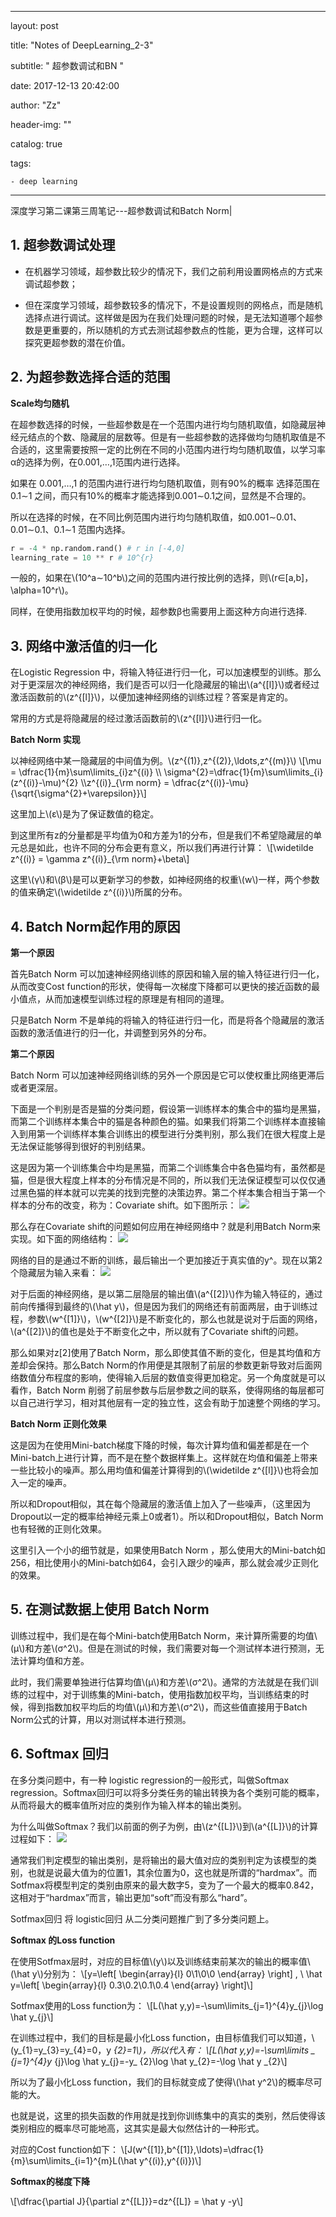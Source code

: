 ﻿---

layout:     post

title:      "Notes of DeepLearning_2-3"

subtitle:   " 超参数调试和BN "

date:       2017-12-13 20:42:00

author:     "Zz"

header-img: ""

catalog: true

tags:

    - deep learning

---

深度学习第二课第三周笔记---超参数调试和Batch Norm|

## 1. 超参数调试处理

* 在机器学习领域，超参数比较少的情况下，我们之前利用设置网格点的方式来调试超参数；

* 但在深度学习领域，超参数较多的情况下，不是设置规则的网格点，而是随机选择点进行调试。这样做是因为在我们处理问题的时候，是无法知道哪个超参数是更重要的，所以随机的方式去测试超参数点的性能，更为合理，这样可以探究更超参数的潜在价值。

## 2. 为超参数选择合适的范围

**Scale均匀随机**

在超参数选择的时候，一些超参数是在一个范围内进行均匀随机取值，如隐藏层神经元结点的个数、隐藏层的层数等。但是有一些超参数的选择做均匀随机取值是不合适的，这里需要按照一定的比例在不同的小范围内进行均匀随机取值，以学习率α的选择为例，在0.001,…,1范围内进行选择。

如果在 0.001,…,1 的范围内进行进行均匀随机取值，则有90%的概率 选择范围在 0.1∼1 之间，而只有10%的概率才能选择到0.001∼0.1之间，显然是不合理的。

所以在选择的时候，在不同比例范围内进行均匀随机取值，如0.001∼0.01、0.01∼0.1、0.1∼1 范围内选择。

``` python
r = -4 * np.random.rand() # r in [-4,0]
learning_rate = 10 ** r # 10^{r}
```

一般的，如果在\\(10^a∼10^b\\)之间的范围内进行按比例的选择，则\\(r∈[a,b]，\alpha=10^r\\)。

同样，在使用指数加权平均的时候，超参数β也需要用上面这种方向进行选择.

## 3. 网络中激活值的归一化

在Logistic Regression 中，将输入特征进行归一化，可以加速模型的训练。那么对于更深层次的神经网络，我们是否可以归一化隐藏层的输出\\(a^{[l]}\\)或者经过激活函数前的\\(z^{[l]}\\)，以便加速神经网络的训练过程？答案是肯定的。

常用的方式是将隐藏层的经过激活函数前的\\(z^{[l]}\\)进行归一化。

**Batch Norm 实现**

以神经网络中某一隐藏层的中间值为例。\\(z^{(1)},z^{(2)},\ldots,z^{(m)}\\)
\\[\mu = \dfrac{1}{m}\sum\limits_{i}z^{(i)}
\\\ \sigma^{2}=\dfrac{1}{m}\sum\limits_{i}(z^{(i)}-\mu)^{2}
\\\z^{(i)}_{\rm norm} = \dfrac{z^{(i)}-\mu}{\sqrt{\sigma^{2}+\varepsilon}}\\]

这里加上\\(ε\\)是为了保证数值的稳定。

到这里所有z的分量都是平均值为0和方差为1的分布，但是我们不希望隐藏层的单元总是如此，也许不同的分布会更有意义，所以我们再进行计算：
\\[\widetilde z^{(i)} = \gamma z^{(i)}_{\rm norm}+\beta\\]

这里\\(γ\\)和\\(β\\)是可以更新学习的参数，如神经网络的权重\\(w\\)一样，两个参数的值来确定\\(\widetilde z^{(i)}\\)所属的分布。

## 4. Batch Norm起作用的原因

**第一个原因**

首先Batch Norm 可以加速神经网络训练的原因和输入层的输入特征进行归一化，从而改变Cost function的形状，使得每一次梯度下降都可以更快的接近函数的最小值点，从而加速模型训练过程的原理是有相同的道理。

只是Batch Norm 不是单纯的将输入的特征进行归一化，而是将各个隐藏层的激活函数的激活值进行的归一化，并调整到另外的分布。

**第二个原因**

Batch Norm 可以加速神经网络训练的另外一个原因是它可以使权重比网络更滞后或者更深层。

下面是一个判别是否是猫的分类问题，假设第一训练样本的集合中的猫均是黑猫，而第二个训练样本集合中的猫是各种颜色的猫。如果我们将第二个训练样本直接输入到用第一个训练样本集合训练出的模型进行分类判别，那么我们在很大程度上是无法保证能够得到很好的判别结果。

这是因为第一个训练集合中均是黑猫，而第二个训练集合中各色猫均有，虽然都是猫，但是很大程度上样本的分布情况是不同的，所以我们无法保证模型可以仅仅通过黑色猫的样本就可以完美的找到完整的决策边界。第二个样本集合相当于第一个样本的分布的改变，称为：Covariate shift。如下图所示：
![](/img/post/20171213-09.jpg)

那么存在Covariate shift的问题如何应用在神经网络中？就是利用Batch Norm来实现。如下面的网络结构： 
![](/img/post/20171213-10.jpg)

网络的目的是通过不断的训练，最后输出一个更加接近于真实值的y^。现在以第2个隐藏层为输入来看： 
![](/img/post/20171213-11.jpg)

对于后面的神经网络，是以第二层隐层的输出值\\(a^{[2]}\\)作为输入特征的，通过前向传播得到最终的\\(\hat y\\)，但是因为我们的网络还有前面两层，由于训练过程，参数\\(w^{[1]}\\)，\\(w^{[2]}\\)是不断变化的，那么也就是说对于后面的网络，\\(a^{[2]}\\)的值也是处于不断变化之中，所以就有了Covariate shift的问题。

那么如果对z[2]使用了Batch Norm，那么即使其值不断的变化，但是其均值和方差却会保持。那么Batch Norm的作用便是其限制了前层的参数更新导致对后面网络数值分布程度的影响，使得输入后层的数值变得更加稳定。另一个角度就是可以看作，Batch Norm 削弱了前层参数与后层参数之间的联系，使得网络的每层都可以自己进行学习，相对其他层有一定的独立性，这会有助于加速整个网络的学习。

**Batch Norm 正则化效果**

这是因为在使用Mini-batch梯度下降的时候，每次计算均值和偏差都是在一个Mini-batch上进行计算，而不是在整个数据样集上。这样就在均值和偏差上带来一些比较小的噪声。那么用均值和偏差计算得到的\\(\widetilde z^{[l]}\\)也将会加入一定的噪声。

所以和Dropout相似，其在每个隐藏层的激活值上加入了一些噪声，（这里因为Dropout以一定的概率给神经元乘上0或者1）。所以和Dropout相似，Batch Norm 也有轻微的正则化效果。

这里引入一个小的细节就是，如果使用Batch Norm ，那么使用大的Mini-batch如256，相比使用小的Mini-batch如64，会引入跟少的噪声，那么就会减少正则化的效果。

## 5. 在测试数据上使用 Batch Norm

训练过程中，我们是在每个Mini-batch使用Batch Norm，来计算所需要的均值\\(μ\\)和方差\\(σ^2\\)。但是在测试的时候，我们需要对每一个测试样本进行预测，无法计算均值和方差。

此时，我们需要单独进行估算均值\\(μ\\)和方差\\(σ^2\\)。通常的方法就是在我们训练的过程中，对于训练集的Mini-batch，使用指数加权平均，当训练结束的时候，得到指数加权平均后的均值\\(μ\\)和方差\\(σ^2\\)，而这些值直接用于Batch Norm公式的计算，用以对测试样本进行预测。

## 6. Softmax 回归

在多分类问题中，有一种 logistic regression的一般形式，叫做Softmax regression。Softmax回归可以将多分类任务的输出转换为各个类别可能的概率，从而将最大的概率值所对应的类别作为输入样本的输出类别。

为什么叫做Softmax？我们以前面的例子为例，由\\(z^{[L]}\\)到\\(a^{[L]}\\)的计算过程如下：
![](/img/post/20171213-12.jpg)

通常我们判定模型的输出类别，是将输出的最大值对应的类别判定为该模型的类别，也就是说最大值为的位置1，其余位置为0，这也就是所谓的“hardmax”。而Sotfmax将模型判定的类别由原来的最大数字5，变为了一个最大的概率0.842，这相对于“hardmax”而言，输出更加“soft”而没有那么“hard”。

Sotfmax回归 将 logistic回归 从二分类问题推广到了多分类问题上。

**Softmax 的Loss function**

在使用Sotfmax层时，对应的目标值\\(y\\)以及训练结束前某次的输出的概率值\\(\hat y\\)分别为：
\\[y=\left[ \begin{array}{l}
0\\1\\0\\0
\end{array} \right]
, \ \hat y=\left[ \begin{array}{l}
0.3\\0.2\\0.1\\0.4
\end{array} \right]\\]

Sotfmax使用的Loss function为：
\\[L(\hat y,y)=-\sum\limits_{j=1}^{4}y_{j}\log \hat y_{j}\\]

在训练过程中，我们的目标是最小化Loss function，由目标值我们可以知道，\\(y_{1}=y_{3}=y_{4}=0，y _{2}=1\\)，所以代入有：
\\[L(\hat y,y)=-\sum\limits _ {j=1}^{4}y_ {j}\log \hat y_{j}=-y_ {2}\log \hat y_{2}=-\log \hat y _{2}\\]

所以为了最小化Loss function，我们的目标就变成了使得\\(\hat y^2\\)的概率尽可能的大。

也就是说，这里的损失函数的作用就是找到你训练集中的真实的类别，然后使得该类别相应的概率尽可能地高，这其实是最大似然估计的一种形式。

对应的Cost function如下：
\\[J(w^{[1]},b^{[1]},\ldots)=\dfrac{1}{m}\sum\limits_{i=1}^{m}L(\hat y^{(i)},y^{(i)})\\]

**Softmax的梯度下降**

\\[\dfrac{\partial J}{\partial z^{[L]}}=dz^{[L]} = \hat y -y\\]